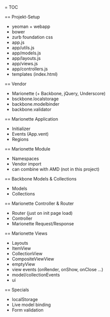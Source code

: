 = TOC

== Projekt-Setup

* yeoman + webapp
* bower
* zurb foundation css
* app.js
* app/utils.js
* app/models.js
* app/layouts.js
* app/views.js
* app/controllers.js
* templates (index.html)


== Vendor

* Marionette (+ Backbone, jQuery, Underscore)
* bsckbone.localstorage
* backbone.modelbinder
* backbone.validator


== Marionette Application

* Initializer
* Events (App.vent)
* Regions


== Marionette Module

* Namespaces
* Vendor import
* can combine with AMD (not in this project)


== Backbone Models & Collections

* Models
* Collections


== Marionette Controller & Router

* Router (just on init page load)
* Controller
* Marionette Request/Response


== Marionette Views

* Layouts
* ItemView
* CollectionView
* CompositeViewView
* emptyView
* view events (onRender, onShow, onClose ...)
* model/collectionEvents
* ui


== Specials

* localStorage
* Live model binding
* Form validation
